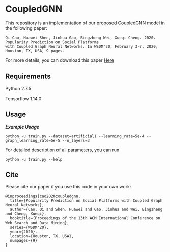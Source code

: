 # CoupledGNN
This repository is an implementation of our proposed CoupledGNN model in the following paper:

```
Qi Cao, Huawei Shen, Jinhua Gao, Bingzheng Wei, Xueqi Cheng. 2020. Popularity Prediction on Social Platforms 
with Coupled Graph Neural Networks. In WSDM'20, February 3-7, 2020, Houston, TX, USA, 9 pages.
```

For more details, you can download this paper [Here](https://arxiv.org/abs/1906.09032)

## Requirements

Python 2.7.5

Tensorflow 1.14.0

## Usage
***Example Usage***

`python -u train.py --dataset=artificial1 --learning_rate=5e-4 --graph_learning_rate=5e-5 --n_layers=3 `

For detailed description of all parameters, you can run

`python -u train.py --help`

## Cite
Please cite our paper if you use this code in your own work:
```
@inproceedings{cao2020coupledgnn,
  title={Popularity Prediction on Social Platforms with Coupled Graph Neural Networks},
  author={Cao, Qi and Shen, Huawei and Gao, Jinhua and Wei, Bingzheng and Cheng, Xueqi},
  booktitle={Proceedings of the 13th ACM International Conference on Web Search and Data Mining},
  series={WSDM'20},
  year={2020},
  location={Houston, TX, USA},
  numpages={9}
}
```










